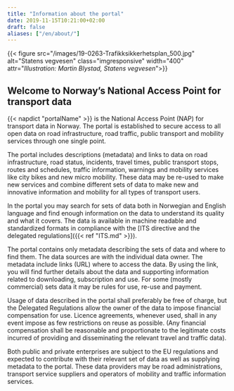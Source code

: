 ```yaml
---
title: "Information about the portal"
date: 2019-11-15T10:21:00+02:00
draft: false
aliases: ["/en/about/"]
---
```

{{< figure src="/images/19-0263-Trafikksikkerhetsplan_500.jpg" alt="Statens vegvesen"
    class="imgresponsive" width="400" attr="*Illustration: Martin Blystad, Statens vegvesen*">}}

## Welcome to Norway’s National Access Point for transport data

{{< napdict "portalName" >}} is the National Access Point (NAP) for transport data in Norway. The portal is established to secure access to all open data on road infrastructure, road traffic, public transport and mobility services through one single point.

The portal includes descriptions (metadata) and links to data on road infrastructure, road status, incidents, travel times, public transport stops, routes and schedules, traffic information, warnings and mobility services like city bikes and new micro mobility. These data may be re-used to make new services and combine different sets of data to make new and innovative information and mobility for all types of transport users.

In the portal you may search for sets of data both in Norwegian and English language and find enough information on the data to understand its quality and what it covers. The data is available in machine readable and standardized formats in compliance with the [ITS directive and the delegated regulations]({{< ref "ITS.md" >}}).

The portal contains only metadata describing the sets of data and where to find them. The data sources are with the individual data owner. The metadata include links (URL) where to access the data. By using the link, you will find further details about the data and supporting information related to downloading, subscription and use. For some (mostly commercial) sets data it may be rules for use, re-use and payment.

Usage of data described in the portal shall preferably be free of charge, but the Delegated Regulations allow the owner of the data to impose financial compensation for use. Licence agreements, whenever used, shall in any event impose as few restrictions on reuse as possible. (Any financial compensation shall be reasonable and proportionate to the legitimate costs incurred of providing and disseminating the relevant travel and traffic data).

Both public and private enterprises are subject to the EU regulations and expected to contribute with their relevant set of data as well as supplying metadata to the portal. These data providers may be road administrations, transport service suppliers and operators of mobility and traffic information services.

